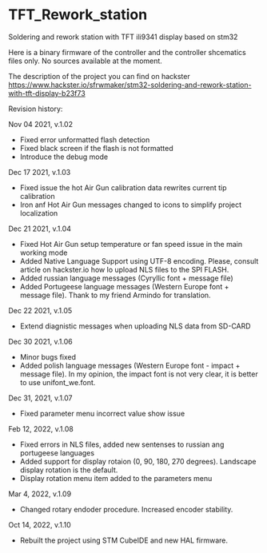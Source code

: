 # TFT_Rework_station
Soldering and rework station with TFT ili9341 display based on stm32

Here is a binary firmware of the controller and the controller shcematics files only.
No sources available at the moment.

The description of the project you can find on hackster https://www.hackster.io/sfrwmaker/stm32-soldering-and-rework-station-with-tft-display-b23f73

Revision history:

Nov 04 2021, v.1.02
* Fixed error unformatted flash detection
* Fixed black screen if the flash is not formatted
* Introduce the debug mode

Dec 17 2021, v.1.03
* Fixed issue the hot Air Gun calibration data rewrites current tip calibration
* Iron anf Hot Air Gun messages changed to icons to simplify project localization

Dec 21 2021, v.1.04
* Fixed Hot Air Gun setup temperature or fan speed issue in the main working mode
* Added Native Language Support using UTF-8 encoding. Please, consult article on hackster.io how lo upload NLS files to the SPI FLASH.
* Added russian language messages (Cyryllic font + message file)
* Added Portugeese language messages (Western Europe font + message file). Thank to my friend Armindo for translation.

Dec 22 2021, v.1.05
* Extend diagnistic messages when uploading NLS data from SD-CARD  

Dec 30 2021, v.1.06
* Minor bugs fixed
* Added polish language messages (Western Europe font - impact + message file). In my opinion, the impact font is not very clear, it is better to use unifont_we.font.

Dec 31, 2021, v.1.07
* Fixed parameter menu incorrect value show issue

Feb 12, 2022, v.1.08
* Fixed errors in NLS files, added new sentenses to russian ang portugeese languages
* Added support for display rotaion (0, 90, 180, 270 degrees). Landscape display rotation is the default.
* Display rotation menu item added to the parameters menu

Mar 4, 2022, v.1.09
* Changed rotary endoder procedure. Increased encoder stability.

Oct 14, 2022, v.1.10
* Rebuilt the project using STM CubeIDE and new HAL firmware.

